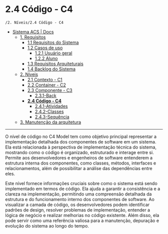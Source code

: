 # 2.4 Código - C4

`/2. Níveis/2.4 Código - C4`

* [Sistema ACS | Docs](../../README.md)
  * [1. Requisitos](../../1.%20Requisitos/README.md)
    * [1.1 Requisitos do Sistema](../../1.%20Requisitos/1.1%20Requisitos%20do%20Sistema/README.md)
    * [1.2 Casos de uso](../../1.%20Requisitos/1.2%20Casos%20de%20uso/README.md)
      * [1.2.1 Usuário geral](../../1.%20Requisitos/1.2%20Casos%20de%20uso/1.2.1%20Usu%C3%A1rio%20geral/README.md)
      * [1.2.2 Aluno](../../1.%20Requisitos/1.2%20Casos%20de%20uso/1.2.2%20Aluno/README.md)
    * [1.3 Requisitos Arquiteturais](../../1.%20Requisitos/1.3%20Requisitos%20Arquiteturais/README.md)
    * [1.4 Backlog do Sistema](../../1.%20Requisitos/1.4%20Backlog%20do%20Sistema/README.md)
  * [2. Níveis](../../2.%20N%C3%ADveis/README.md)
    * [2.1 Contexto - C1](../../2.%20N%C3%ADveis/2.1%20Contexto%20-%20C1/README.md)
    * [2.2 Container - C2](../../2.%20N%C3%ADveis/2.2%20Container%20-%20C2/README.md)
    * [2.3 Componente - C3](../../2.%20N%C3%ADveis/2.3%20Componente%20-%20C3/README.md)
      * [2.3.1-Back](../../2.%20N%C3%ADveis/2.3%20Componente%20-%20C3/2.3.1-Back/README.md)
    * [**2.4 Código - C4**](../../2.%20N%C3%ADveis/2.4%20C%C3%B3digo%20-%20C4/README.md)
      * [2.4.1-Atividades](../../2.%20N%C3%ADveis/2.4%20C%C3%B3digo%20-%20C4/2.4.1-Atividades/README.md)
      * [2.4.2-Classes](../../2.%20N%C3%ADveis/2.4%20C%C3%B3digo%20-%20C4/2.4.2-Classes/README.md)
      * [2.4.3-Sequência](../../2.%20N%C3%ADveis/2.4%20C%C3%B3digo%20-%20C4/2.4.3-Sequ%C3%AAncia/README.md)
  * [3. Manutenção da arquitetura](../../3.%20Manuten%C3%A7%C3%A3o%20da%20arquitetura/README.md)

---

O nível de código no C4 Model tem como objetivo principal representar a implementação detalhada dos componentes de software em um sistema. Ela está relacionada à perspectiva de implementação técnica do sistema, mostrando como o código é organizado, estruturado e interage entre si. Permite aos desenvolvedores e engenheiros de software entenderem a estrutura interna dos componentes, como classes, métodos, interfaces e relacionamentos, além de possibilitar a análise das dependências entre eles.

Este nível fornece informações cruciais sobre como o sistema está sendo implementado em termos de código. Ela ajuda a garantir a consistência e a clareza na implementação, permitindo uma compreensão detalhada da estrutura e do funcionamento interno dos componentes de software. Ao visualizar a camada de código, os desenvolvedores podem identificar padrões de design, resolver problemas de implementação, entender a lógica de negócio e realizar melhorias no código existente. Além disso, ela pode servir como uma referência valiosa para a manutenção, depuração e evolução do sistema ao longo do tempo.